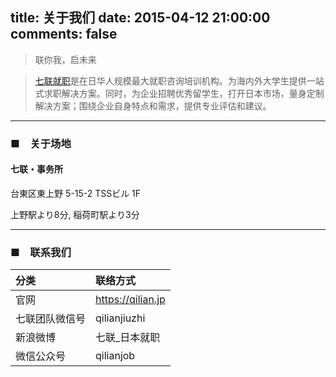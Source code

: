 title: 关于我们
date: 2015-04-12 21:00:00
comments: false
---

<blockquote class="blockquote-center"> 联你我，启未来 </blockquote>

> [七联就职](https://qilian.jp)是在日华人规模最大就职咨询培训机构。为海内外大学生提供一站式求职解决方案。同时，为企业招聘优秀留学生，打开日本市场，量身定制解决方案；围绕企业自身特点和需求，提供专业评估和建议。

--- 

### ■　关于场地

#### 七联・事务所
台東区東上野 5-15-2 TSSビル 1F

上野駅より8分, 稲荷町駅より3分

---

### ■　联系我们

| 分类 | 联络方式 |  
| :--- | :--- |
| 官网 | https://qilian.jp |
| 七联团队微信号 | qilianjiuzhi |
| 新浪微博 | 七联_日本就职 |
| 微信公众号 | qilianjob |